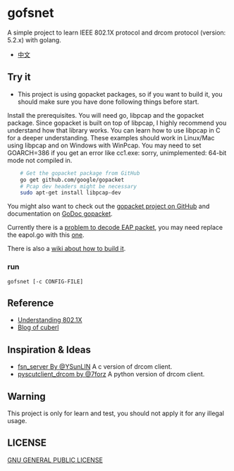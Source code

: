 # gofsnet 
  A simple project to learn IEEE 802.1X protocol and drcom protocol (version: 5.2.x) with golang.

- [中文](https://github.com/artificerpi/gofsnet/blob/master/README-zh.md)

## Try it 
* This project is using gopacket packages, so if you want to build it, you should make sure you have  done following things before start.

Install the prerequisites. You will need go, libpcap and the gopacket package. Since gopacket is built on top of libpcap, I highly recommend you understand how that library works. You can learn how to use libpcap in C for a deeper understanding. These examples should work in Linux/Mac using libpcap and on Windows with WinPcap. You may need to set GOARCH=386 if you get an error like cc1.exe: sorry, unimplemented: 64-bit mode not compiled in.

```bash
	# Get the gopacket package from GitHub
	go get github.com/google/gopacket
	# Pcap dev headers might be necessary
	sudo apt-get install libpcap-dev
```

You might also want to check out the [gopacket project on GitHub](https://github.com/google/gopacket) and documentation on [GoDoc gopacket](https://godoc.org/github.com/google/gopacket).

Currently there is a [problem to decode EAP packet](https://github.com/google/gopacket/issues/249), you may need replace the eapol.go with this [one](https://github.com/artificerpi/gopacket/blob/master/layers/eapol.go). 

There is also a [wiki about how to build it](https://github.com/artificerpi/gofsnet/wiki/Build-this-project).

### run
 `gofsnet [-c CONFIG-FILE]`

## Reference
* [Understanding 802.1X](https://sites.google.com/site/amitsciscozone/home/switching/802-1x)
* [Blog of cuberl](http://cuberl.com/2016/09/17/make-a-drcom-client-by-yourself/)



## Inspiration & Ideas
* [fsn_server By @YSunLIN](https://github.com/YSunLIN/fsn_server) A c version of drcom client.
* [pyscutclient_drcom by @7forz](https://github.com/scutclient/pyscutclient_drcom) A python version of drcom client.

## Warning
This project is only for learn and test, you should not apply it for any illegal usage.

## LICENSE
[GNU GENERAL PUBLIC LICENSE](https://www.gnu.org/licenses/gpl-3.0.en.html)
